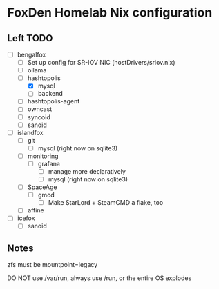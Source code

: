 # FoxDen Homelab Nix configuration

## Left TODO

- [ ] bengalfox
	- [ ] Set up config for SR-IOV NIC (hostDrivers/sriov.nix)
	- [ ] ollama
	- [ ] hashtopolis
		- [x] mysql
		- [ ] backend
	- [ ] hashtopolis-agent
	- [ ] owncast
	- [ ] syncoid
	- [ ] sanoid
- [ ] islandfox
	- [ ] git
		- [ ] mysql (right now on sqlite3)
	- [ ] monitoring
		- [ ] grafana
			- [ ] manage more declaratively
			- [ ] mysql (right now on sqlite3)
	- [ ] SpaceAge
		- [ ] gmod
			- [ ] Make StarLord + SteamCMD a flake, too
	- [ ] affine
- [ ] icefox
	- [ ] sanoid

## Notes

zfs must be mountpoint=legacy

DO NOT use /var/run, always use /run, or the entire OS explodes

